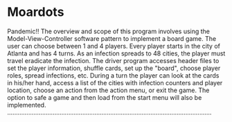 Moardots
========
Pandemic!!
The overview and scope of this program involves using the Model-View-Controller software pattern to implement a board game.
The user can choose between 1 and 4 players.
Every player starts in the city of Atlanta and has 4 turns. As an infection spreads to 48 cities, the player must travel
eradicate the infection.
The driver program accesses header files to set the player information, shuffle cards, set up the "board", choose player
roles, spread infections, etc.
During a turn the player can look at the cards in his/her hand, access a list of the cities with infection counters and
player location, choose an action from the action menu, or exit the game.
The option to safe a game and then load from the start menu will also be implemented.
.....................................................................................................................

